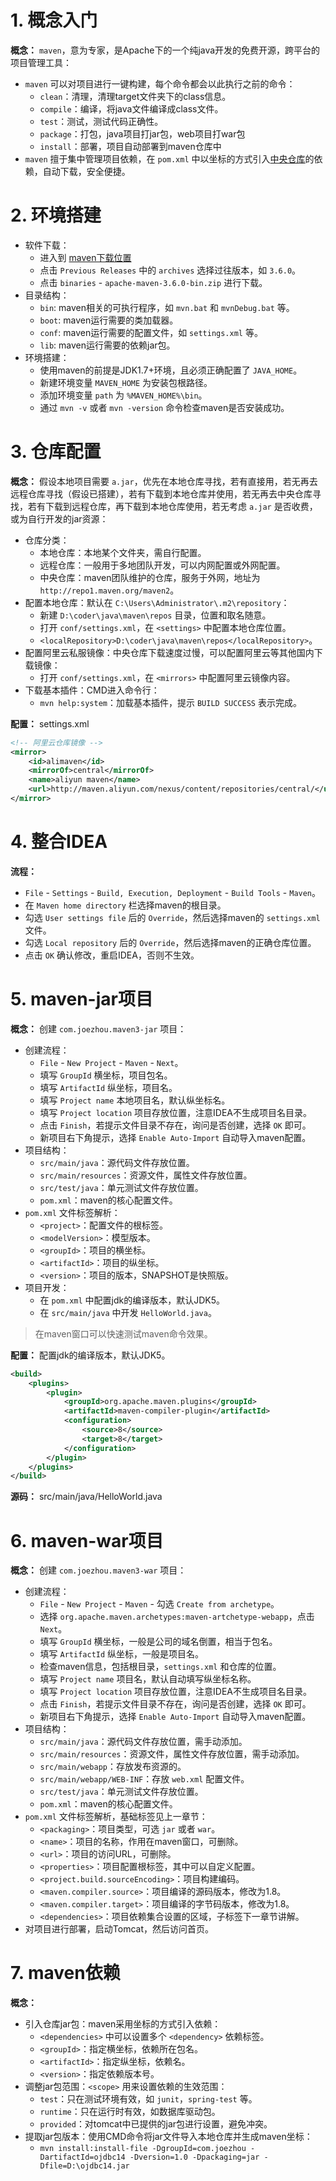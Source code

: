 # 1. 概念入门

**概念：** `maven`，意为专家，是Apache下的一个纯java开发的免费开源，跨平台的项目管理工具：
- `maven` 可以对项目进行一键构建，每个命令都会以此执行之前的命令：
    - `clean`：清理，清理target文件夹下的class信息。
    - `compile`：编译，将java文件编译成class文件。
    - `test`：测试，测试代码正确性。
    - `package`：打包，java项目打jar包，web项目打war包
    - `install`：部署，项目自动部署到maven仓库中
- `maven` 擅于集中管理项目依赖，在 `pom.xml` 中以坐标的方式引入[中央仓库](https://mvnrepository.com/)的依赖，自动下载，安全便捷。

# 2. 环境搭建

- 软件下载：
    - 进入到 [maven下载位置](http://maven.apache.org/download.cgi)
    - 点击 `Previous Releases` 中的  `archives` 选择过往版本，如 `3.6.0`。
    - 点击 `binaries` - `apache-maven-3.6.0-bin.zip` 进行下载。
- 目录结构：
    - `bin`: maven相关的可执行程序，如 `mvn.bat` 和 `mvnDebug.bat` 等。
    - `boot`: maven运行需要的类加载器。
    - `conf`: maven运行需要的配置文件，如 `settings.xml` 等。
    - `lib`: maven运行需要的依赖jar包。
- 环境搭建：
    - 使用maven的前提是JDK1.7+环境，且必须正确配置了 `JAVA_HOME`。
    - 新建环境变量 `MAVEN_HOME` 为安装包根路径。
    - 添加环境变量 `path` 为 `%MAVEN_HOME%\bin`。
    - 通过 `mvn -v` 或者 `mvn -version` 命令检查maven是否安装成功。

# 3. 仓库配置

**概念：** 假设本地项目需要 `a.jar`，优先在本地仓库寻找，若有直接用，若无再去远程仓库寻找（假设已搭建），若有下载到本地仓库并使用，若无再去中央仓库寻找，若有下载到远程仓库，再下载到本地仓库使用，若无考虑 `a.jar` 是否收费，或为自行开发的jar资源：
- 仓库分类：
    - 本地仓库：本地某个文件夹，需自行配置。
    - 远程仓库：一般用于多地团队开发，可以内网配置或外网配置。
    - 中央仓库：maven团队维护的仓库，服务于外网，地址为 `http://repo1.maven.org/maven2`。
- 配置本地仓库：默认在 `C:\Users\Administrator\.m2\repository`：
    - 新建 `D:\coder\java\maven\repos` 目录，位置和取名随意。
    - 打开 `conf/settings.xml`，在 `<settings>` 中配置本地仓库位置。
    - `<localRepository>D:\coder\java\maven\repos</localRepository>`。
- 配置阿里云私服镜像：中央仓库下载速度过慢，可以配置阿里云等其他国内下载镜像： 
    - 打开 `conf/settings.xml`，在 `<mirrors>` 中配置阿里云镜像内容。
- 下载基本插件：CMD进入命令行：
    - `mvn help:system`：加载基本插件，提示 `BUILD SUCCESS` 表示完成。

**配置：** settings.xml
```xml
<!-- 阿里云仓库镜像 -->
<mirror>
    <id>alimaven</id>
    <mirrorOf>central</mirrorOf>
    <name>aliyun maven</name>
    <url>http://maven.aliyun.com/nexus/content/repositories/central/</url>
</mirror>
```

# 4. 整合IDEA

**流程：**
- `File` - `Settings` - `Build, Execution, Deployment` - `Build Tools` - `Maven`。
- 在 `Maven home directory` 栏选择maven的根目录。
- 勾选 `User settings file` 后的 `Override`，然后选择maven的 `settings.xml` 文件。
- 勾选 `Local repository` 后的 `Override`，然后选择maven的正确仓库位置。
- 点击 `OK` 确认修改，重启IDEA，否则不生效。

# 5. maven-jar项目

**概念：** 创建 `com.joezhou.maven3-jar` 项目：
- 创建流程：
    - `File` - `New Project` - `Maven` - `Next`。
    - 填写 `GroupId` 横坐标，项目包名。
    - 填写 `ArtifactId` 纵坐标，项目名。
    - 填写 `Project name` 本地项目名，默认纵坐标名。
    - 填写 `Project location` 项目存放位置，注意IDEA不生成项目名目录。
    - 点击 `Finish`，若提示文件目录不存在，询问是否创建，选择 `OK` 即可。
    - 新项目右下角提示，选择 `Enable Auto-Import` 自动导入maven配置。
- 项目结构：
    - `src/main/java`：源代码文件存放位置。
    - `src/main/resources`：资源文件，属性文件存放位置。
    - `src/test/java`：单元测试文件存放位置。
    - `pom.xml`：maven的核心配置文件。
- `pom.xml` 文件标签解析：
    - `<project>`：配置文件的根标签。
    - `<modelVersion>`：模型版本。
    - `<groupId>`：项目的横坐标。
    - `<artifactId>`：项目的纵坐标。
    - `<version>`：项目的版本，SNAPSHOT是快照版。
- 项目开发：
    - 在 `pom.xml` 中配置jdk的编译版本，默认JDK5。
    - 在 `src/main/java` 中开发 `HelloWorld.java`。

> 在maven窗口可以快速测试maven命令效果。

**配置：** 配置jdk的编译版本，默认JDK5。
```xml
<build>
    <plugins>
        <plugin>
            <groupId>org.apache.maven.plugins</groupId>
            <artifactId>maven-compiler-plugin</artifactId>
            <configuration>
                <source>8</source>
                <target>8</target>
            </configuration>
        </plugin>
    </plugins>
</build>
```

**源码：** src/main/java/HelloWorld.java

# 6. maven-war项目

**概念：** 创建 `com.joezhou.maven3-war` 项目：
- 创建流程：
    - `File` - `New Project` - `Maven` - 勾选 `Create from archetype`。
    - 选择 `org.apache.maven.archetypes:maven-artchetype-webapp`，点击 `Next`。
    - 填写 `GroupId` 横坐标，一般是公司的域名倒置，相当于包名。
    - 填写 `ArtifactId` 纵坐标，一般是项目名。
    - 检查maven信息，包括根目录，`settings.xml` 和仓库的位置。
    - 填写 `Project name` 项目名，默认自动填写纵坐标名称。
    - 填写 `Project location` 项目存放位置，注意IDEA不生成项目名目录。
    - 点击 `Finish`，若提示文件目录不存在，询问是否创建，选择 `OK` 即可。
    - 新项目右下角提示，选择 `Enable Auto-Import` 自动导入maven配置。
- 项目结构：
    - `src/main/java`：源代码文件存放位置，需手动添加。
    - `src/main/resources`：资源文件，属性文件存放位置，需手动添加。
    - `src/main/webapp`：存放发布资源的。
    - `src/main/webapp/WEB-INF`：存放 `web.xml` 配置文件。
    - `src/test/java`：单元测试文件存放位置。
    - `pom.xml`：maven的核心配置文件。
- `pom.xml` 文件标签解析，基础标签见上一章节：
    - `<packaging>`：项目类型，可选 `jar` 或者 `war`。 
    - `<name>`：项目的名称，作用在maven窗口，可删除。
    - `<url>`：项目的访问URL，可删除。
    - `<properties>`：项目配置根标签，其中可以自定义配置。
    - `<project.build.sourceEncoding>`：项目构建编码。
    - `<maven.compiler.source>`：项目编译的源码版本，修改为1.8。
    - `<maven.compiler.target>`：项目编译的字节码版本，修改为1.8。
    - `<dependencies>`：项目依赖集合设置的区域，子标签下一章节讲解。
- 对项目进行部署，启动Tomcat，然后访问首页。

# 7. maven依赖

**概念：** 
- 引入仓库jar包：maven采用坐标的方式引入依赖：
    - `<dependencies>` 中可以设置多个 `<dependency>` 依赖标签。
    - `<groupId>`：指定横坐标，依赖所在包名。
    - `<artifactId>`：指定纵坐标，依赖名。
    - `<version>`：指定依赖版本号。
- 调整jar包范围：`<scope>` 用来设置依赖的生效范围：
    - `test`：只在测试环境有效，如 `junit`，`spring-test` 等。
    - `runtime`：只在运行时有效，如数据库驱动包。
    - `provided`：对tomcat中已提供的jar包进行设置，避免冲突。
- 提取jar包版本：使用CMD命令将jar文件导入本地仓库并生成maven坐标：
    - `mvn install:install-file -DgroupId=com.joezhou -DartifactId=ojdbc14 -Dversion=1.0 -Dpackaging=jar -Dfile=D:\ojdbc14.jar`